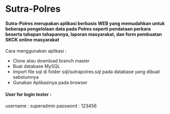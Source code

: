# Sutra-Polres
#### Sutra-Polres merupakan aplikasi berbasis WEB yang memudahkan untuk beberapa pengelolaan data pada Polres seperti pendataan perkara beserta tahapan tahapannya, laporan masyarakat, dan form pembuatan SKCK online masyarakat

Cara menggunakan aplikasi :
* Clone atau download branch master
* Buat database MySQL
* Import file sql di folder sql/sutrapolres.sql pada database yang dibuat sebelumnya
* Gunakan Aplikasinya pada browser

#### User for login tester : 
username : superadmin
password : 123456